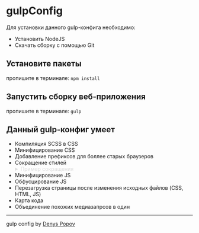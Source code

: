 # gulpConfig

Для установки данного gulp-конфига необходимо:
<ul>
<li>Установить NodeJS</li>
<li>Скачать сборку с помощью Git</li>
</ul>

<h2>Установите пакеты</h2>

пропишите в терминале:
<code>npm install</code>

<h2>Запустить сборку веб-приложения</h2>

пропишите в терминале:
<code>gulp</code>

<h2>Данный gulp-конфиг умеет</h2>
<ul>
<li>Компиляция SCSS в CSS</li>
<li>Минифицирование CSS</li>
<li>Добавление префиксов для боллее старых браузеров</li>
<li>Сокращение стилей 
    <details>
        <summary style="color:#ddd">Пример сокращения</summary>
        <img src="http://www.denyspopov.com/wp-content/uploads/2020/02/shorthand.jpeg" alt="shorthand"> 
    </details>
</li>

<li>Минифицирование JS</li>
<li>Обфусцирование JS</li>
<li>Перезагрузка страницы после изменения исходных файлов (CSS, HTML, JS)</li>
<li>Карта кода</li>
<li>Объединение похожих медиазапрсов в один</li>
</ul>


<hr>
gulp config by <a href="https://www.denyspopov.com/">Denys Popov</a>
